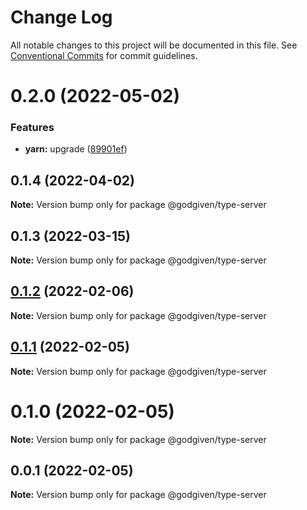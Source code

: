 # Change Log

All notable changes to this project will be documented in this file.
See [Conventional Commits](https://conventionalcommits.org) for commit guidelines.

# 0.2.0 (2022-05-02)


### Features

* **yarn:** upgrade ([89901ef](https://github.com/godgiven-project/typeServerLib/commit/89901efe18fb73d05f28224c9bf54e428eab0625))





## 0.1.4 (2022-04-02)

**Note:** Version bump only for package @godgiven/type-server





## 0.1.3 (2022-03-15)

**Note:** Version bump only for package @godgiven/type-server






## [0.1.2](https://github.com/godgiven-project/typeServerLib/compare/v0.1.1...v0.1.2) (2022-02-06)

**Note:** Version bump only for package @godgiven/type-server





## [0.1.1](https://github.com/godgiven-project/typeServerLib/compare/v0.1.0...v0.1.1) (2022-02-05)

**Note:** Version bump only for package @godgiven/type-server





# 0.1.0 (2022-02-05)

**Note:** Version bump only for package @godgiven/type-server






## 0.0.1 (2022-02-05)

**Note:** Version bump only for package @godgiven/type-server
